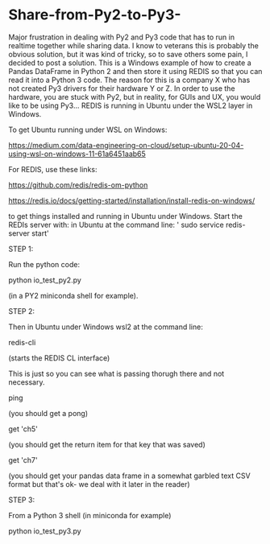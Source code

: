 # Share-from-Py2-to-Py3-

Major frustration in dealing with Py2 and Py3 code that has to run in realtime together while sharing data. I know to veterans this is probably the obvious solution, but it was kind of tricky, so to save others some pain, I decided to post a solution. This is a Windows example of how to create a Pandas DataFrame in Python 2 and then store it using REDIS so that you can read it into a Python 3 code. The reason for this is a company X who has not created Py3 drivers for their hardware Y or Z. In order to use the hardware, you are stuck with Py2, but in reality, for GUIs and UX, you would like to be using Py3... REDIS is running in Ubuntu under the WSL2 layer in Windows.

To get Ubuntu running under WSL on Windows:

https://medium.com/data-engineering-on-cloud/setup-ubuntu-20-04-using-wsl-on-windows-11-61a6451aab65

For REDIS, use these links:

https://github.com/redis/redis-om-python

https://redis.io/docs/getting-started/installation/install-redis-on-windows/

to get things installed and running in Ubuntu under Windows. 
Start the REDIs server with:
in Ubuntu at the command line:
' sudo service redis-server start'


STEP 1: 

Run the python code:
 
<py2> python io_test_py2.py
 
(in a PY2 miniconda shell for example).


STEP 2:
 
Then in Ubuntu under Windows wsl2 at the command line:

<Ubunutu> redis-cli
 
 (starts the REDIS CL interface)
 
 This is just so you can see what is passing thorugh there and not necessary. 
 
<Ubunutu>  ping
 
 (you should get a pong)
 
<Ubunutu> get 'ch5'
 
 (you should get the return item for that key that was saved)
 
 <Ubunutu> get 'ch7'
  
 (you should get your pandas data frame in a somewhat garbled text CSV format but that's ok- we deal with it later in the reader)
 
STEP 3:
  
From a Python 3 shell (in miniconda for example)
  
<py3> python io_test_py3.py

